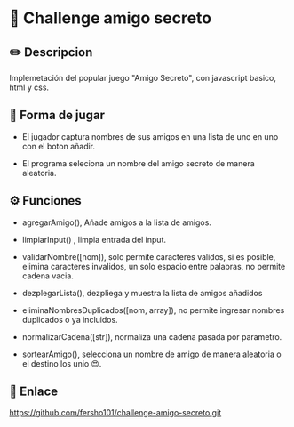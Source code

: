 
# 🚀 Challenge amigo secreto

## ✏️ Descripcion

Implemetación del popular juego "Amigo Secreto", con javascript basico, html y css.

## 📏 Forma de jugar

- El jugador captura nombres de sus amigos en una lista de uno en uno con el boton añadir.

- El programa seleciona un nombre del amigo secreto de manera aleatoria.

## ⚙️ Funciones

- agregarAmigo(), Añade amigos a la lista de amigos.

- limpiarInput() , limpia entrada del input.

- validarNombre([nom]), solo permite caracteres validos, si es posible, elimina caracteres invalidos, un solo espacio entre palabras, no permite cadena vacia.

- dezplegarLista(), dezpliega y muestra la lista de amigos añadidos

- eliminaNombresDuplicados([nom, array]), no permite ingresar nombres duplicados o ya incluidos.

- normalizarCadena([str]), normaliza una cadena pasada por parametro.

- sortearAmigo(), selecciona un nombre de amigo de manera aleatoria o el destino los unio 😍.

## 🔗 Enlace

<https://github.com/fersho101/challenge-amigo-secreto.git>
